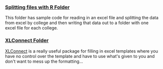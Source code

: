 ### [Splitting files with R Folder]() 

This folder has sample code for reading in an excel file and splitting the data from excel by college and then writing that data out to a folder with one excel file for each college.


### [XLConnect Folder]() 

[XLConnect](https://cran.r-project.org/web/packages/XLConnect/index.html) is a really useful package for filling in excel templates where you have no control over the template and have to use what's given to you and don't want to mess up the formatting...